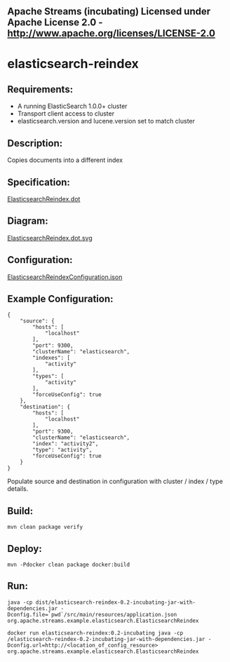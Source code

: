 Apache Streams (incubating)
Licensed under Apache License 2.0 - http://www.apache.org/licenses/LICENSE-2.0
--------------------------------------------------------------------------------

elasticsearch-reindex
==============================

Requirements:
-------------
 - A running ElasticSearch 1.0.0+ cluster
 - Transport client access to cluster
 - elasticsearch.version and lucene.version set to match cluster

Description:
------------
Copies documents into a different index

Specification:
-----------------

[ElasticsearchReindex.dot](ElasticsearchReindex.dot "ElasticsearchReindex.dot" )

Diagram:
-----------------

<a href="ElasticsearchReindex.dot.svg" target="_self">ElasticsearchReindex.dot.svg</a>

Configuration:
-----------------

[ElasticsearchReindexConfiguration.json](ElasticsearchReindexConfiguration.json "ElasticsearchReindexConfiguration.json" )

Example Configuration:
----------------------

    {
        "source": {
            "hosts": [
                "localhost"
            ],
            "port": 9300,
            "clusterName": "elasticsearch",
            "indexes": [
                "activity"
            ],
            "types": [
                "activity"
            ],
            "forceUseConfig": true
        },
        "destination": {
            "hosts": [
                "localhost"
            ],
            "port": 9300,
            "clusterName": "elasticsearch",
            "index": "activity2",
            "type": "activity",
            "forceUseConfig": true
        }
    }

Populate source and destination in configuration with cluster / index / type details.

Build:
---------

    mvn clean package verify

Deploy:
--------

    mvn -Pdocker clean package docker:build

Run:
--------

    java -cp dist/elasticsearch-reindex-0.2-incubating-jar-with-dependencies.jar -Dconfig.file=`pwd`/src/main/resources/application.json org.apache.streams.example.elasticsearch.ElasticsearchReindex
    
    docker run elasticsearch-reindex:0.2-incubating java -cp /elasticsearch-reindex-0.2-incubating-jar-with-dependencies.jar -Dconfig.url=http://<location_of_config_resource> org.apache.streams.example.elasticsearch.ElasticsearchReindex

